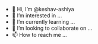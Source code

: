 - 👋 Hi, I’m @keshav-ashiya
- 👀 I’m interested in ...
- 🌱 I’m currently learning ...
- 💞️ I’m looking to collaborate on ...
- 📫 How to reach me ...

<!---
keshav-ashiya/keshav-ashiya is a ✨ special ✨ repository because its `README.md` (this file) appears on your GitHub profile.
You can click the Preview link to take a look at your changes.
--->
